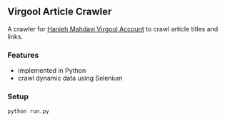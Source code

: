 ## Virgool Article Crawler
A crawler for [Hanieh Mahdavi Virgool Account](https://virgool.io/@haniehmahdavi26) to crawl article titles and links.

### Features
+ implemented in Python
+ crawl dynamic data using Selenium

### Setup
```console
python run.py
```
